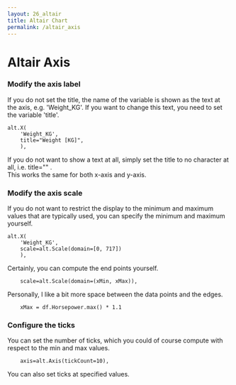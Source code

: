 ```yaml
---
layout: 26_altair
title: Altair Chart
permalink: /altair_axis
---
```


# Altair Axis

### Modify the axis label

If you do not set the title, the name of the variable is shown as the text at the axis, e.g. 'Weight_KG'. 
If you want to change this text, you need to set the variable 'title'. 

>
    alt.X(
        'Weight_KG', 
        title="Weight [KG]", 
        ),

If you do not want to show a text at all, simply set the title to no character at all, i.e. title="" .
<br>This works the same for both x-axis and y-axis.

### Modify the axis scale


If you do not want to restrict the display to the minimum and maximum values that are typically used,
you can specify the minimum and maximum yourself.

>
    alt.X(
        'Weight_KG', 
        scale=alt.Scale(domain=[0, 717])
        ),

Certainly, you can compute the end points yourself.

>
        scale=alt.Scale(domain=(xMin, xMax)),        


Personally, I like a bit more space between the data points and the edges.

>
        xMax = df.Horsepower.max() * 1.1

### Configure the ticks

You can set the number of ticks, which you could of course compute with respect to the min and max values.

>
        axis=alt.Axis(tickCount=10),

You can also set ticks at specified values.

